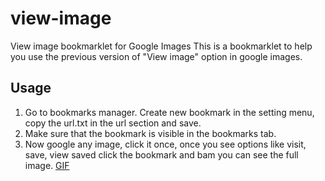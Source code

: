 # view-image
View image bookmarklet for Google Images
This is a bookmarklet to help you use the previous version of "View image" option in google images.
## Usage
1. Go to bookmarks manager. Create new bookmark in the setting menu, copy the url.txt in the url section and save.
2. Make sure that the bookmark is visible in the bookmarks tab.
3. Now google any image, click it once, once you see options like visit, save, view saved click the bookmark and bam you can see the full image.
[GIF](https://gfycat.com/UnsungAnchoredArmadillo)
